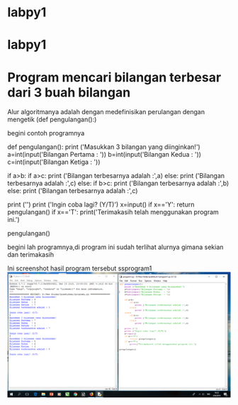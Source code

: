 # labpy1
# labpy1
# Program mencari bilangan terbesar dari 3 buah bilangan

Alur algoritmanya adalah dengan medefinisikan perulangan dengan mengetik (def pengulangan():)

begini contoh programnya

def pengulangan(): print ('Masukkan 3 bilangan yang diinginkan!') a=int(input('Bilangan Pertama : ')) b=int(input('Bilangan Kedua : ')) c=int(input('Bilangan Ketiga : '))

if a>b:
    if a>c:
        print ('Bilangan terbesarnya adalah :',a)
    else:
        print ('Bilangan terbesarnya adalah :',c)
else:
    if b>c:
        print ('Bilangan terbesarnya adalah :',b)
    else:
        print ('Bilangan terbesarnya adalah :',c)

print ('')
print ('Ingin coba lagi? (Y/T)')
x=input()
if x=='Y':
    return pengulangan()
if x=='T':
    print('Terimakasih telah menggunakan program ini.')

pengulangan()

begini lah programnya,di program ini sudah terlihat alurnya gimana sekian dan terimakasih

Ini screenshot hasil program tersebut ssprogram1
![img](https://github.com/SitiNurjanah21/labpy1/blob/master/Hasilprogram1.png)